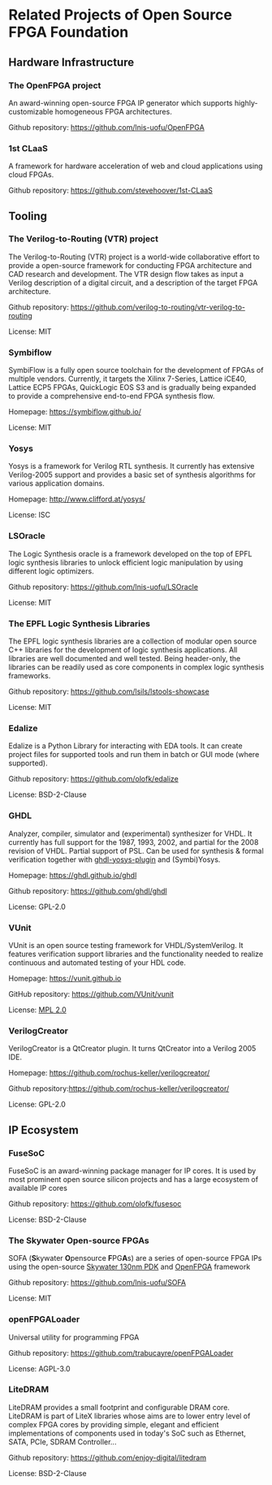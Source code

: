 # Related Projects of Open Source FPGA Foundation

## Hardware Infrastructure

### The OpenFPGA project
An award-winning open-source FPGA IP generator which supports highly-customizable homogeneous FPGA architectures.

Github repository: https://github.com/lnis-uofu/OpenFPGA

### 1st CLaaS
A framework for hardware acceleration of web and cloud applications using cloud FPGAs.

Github repository: https://github.com/stevehoover/1st-CLaaS

## Tooling

### The Verilog-to-Routing (VTR) project
The Verilog-to-Routing (VTR) project is a world-wide collaborative effort to provide a open-source framework for conducting FPGA architecture and CAD research and development. The VTR design flow takes as input a Verilog description of a digital circuit, and a description of the target FPGA architecture.

Github repository: https://github.com/verilog-to-routing/vtr-verilog-to-routing

License: MIT

### Symbiflow
SymbiFlow is a fully open source toolchain for the development of FPGAs of multiple vendors. Currently, it targets the Xilinx 7-Series, Lattice iCE40, Lattice ECP5 FPGAs, QuickLogic EOS S3 and is gradually being expanded to provide a comprehensive end-to-end FPGA synthesis flow.

Homepage: https://symbiflow.github.io/

License: MIT

### Yosys
Yosys is a framework for Verilog RTL synthesis. It currently has extensive Verilog-2005 support and provides a basic set of synthesis algorithms for various application domains.

Homepage: http://www.clifford.at/yosys/

License: ISC

### LSOracle
The Logic Synthesis oracle is a framework developed on the top of EPFL logic synthesis libraries to unlock efficient logic manipulation by using different logic optimizers.

Github repository: https://github.com/lnis-uofu/LSOracle

License: MIT

### The EPFL Logic Synthesis Libraries
The EPFL logic synthesis libraries are a collection of modular open source C++ libraries for the development of logic synthesis applications. All libraries are well documented and well tested. Being header-only, the libraries can be readily used as core components in complex logic synthesis frameworks.

Github repository: https://github.com/lsils/lstools-showcase

License: MIT

### Edalize
Edalize is a Python Library for interacting with EDA tools. It can create project files for supported tools and run them in batch or GUI mode (where supported).

Github repository: https://github.com/olofk/edalize

License: BSD-2-Clause

### GHDL
Analyzer, compiler, simulator and (experimental) synthesizer for VHDL. It currently has full support for the 1987, 1993, 2002, and partial for the 2008 revision of VHDL. Partial support of PSL. Can be used for synthesis & formal verification together with [ghdl-yosys-plugin](https://github.com/ghdl/ghdl-yosys-plugin) and (Symbi)Yosys.

Homepage: https://ghdl.github.io/ghdl

Github repository: https://github.com/ghdl/ghdl

License: GPL-2.0

### VUnit
VUnit is an open source testing framework for VHDL/SystemVerilog. It features verification support libraries and the functionality needed to realize continuous and automated testing of your HDL code.

Homepage: https://vunit.github.io

GitHub repository: https://github.com/VUnit/vunit

License: [MPL 2.0](https://www.mozilla.org/en-US/MPL/2.0)

### VerilogCreator
VerilogCreator is a QtCreator plugin. It turns QtCreator into a Verilog 2005 IDE.

Homepage: https://github.com/rochus-keller/verilogcreator/

Github repository:https://github.com/rochus-keller/verilogcreator/

License: GPL-2.0

## IP Ecosystem

### FuseSoC
FuseSoC is an award-winning package manager for IP cores. It is used by most prominent open source silicon projects and has a large ecosystem of available IP cores

Github repository: https://github.com/olofk/fusesoc

License: BSD-2-Clause

### The Skywater Open-source FPGAs
SOFA (**S**kywater **O**pensource **F**PG**A**s) are a series of open-source FPGA IPs using the open-source [Skywater 130nm PDK](https://github.com/google/skywater-pdk) and [OpenFPGA](https://github.com/lnis-uofu/OpenFPGA) framework

Github repository: https://github.com/lnis-uofu/SOFA

License: MIT

### openFPGALoader
Universal utility for programming FPGA

Github repository: https://github.com/trabucayre/openFPGALoader

License: AGPL-3.0

### LiteDRAM
LiteDRAM provides a small footprint and configurable DRAM core. LiteDRAM is part of LiteX libraries whose aims are to lower entry level of complex FPGA cores by providing simple, elegant and efficient implementations of components used in today's SoC such as Ethernet, SATA, PCIe, SDRAM Controller...

Github repository: https://github.com/enjoy-digital/litedram

License: BSD-2-Clause
